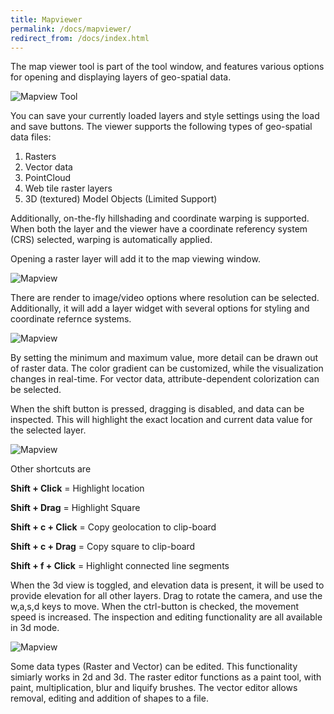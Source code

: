 ```yaml
---
title: Mapviewer
permalink: /docs/mapviewer/
redirect_from: /docs/index.html
---
```


The map viewer tool is part of the tool window, and features various options for opening and displaying layers of geo-spatial data.

![Mapview Tool](/LISEM/assets/img/explain_mapviewtool.png)

You can save your currently loaded layers and style settings using the load and save buttons. 
The viewer supports the following types of geo-spatial data files:

1. Rasters
2. Vector data
3. PointCloud
4. Web tile raster layers
5. 3D (textured) Model Objects (Limited Support)

Additionally, on-the-fly hillshading and coordinate warping is supported.
When both the layer and the viewer have a coordinate referency system (CRS) selected, 
warping is automatically applied.

Opening a raster layer will add it to the map viewing window.

![Mapview](/LISEM/assets/img/explain_mapviewer.png)

There are render to image/video options where resolution can be selected.
Additionally, it will add a layer widget with several options for styling and coordinate refernce systems.

![Mapview](/LISEM/assets/img/explain_mapviewtoolitem.png)

By setting the minimum and maximum value, more detail can be drawn out of raster data.
The color gradient can be customized, while the visualization changes in real-time.
For vector data, attribute-dependent colorization can be selected.

When the shift button is pressed, dragging is disabled, and data can be inspected. 
This will highlight the exact location and current data value for the selected layer.

![Mapview](/LISEM/assets/img/explain_inspect.png)

Other shortcuts are

**Shift + Click** = Highlight location

**Shift + Drag** = Highlight Square

**Shift + c + Click** = Copy geolocation to clip-board

**Shift + c + Drag** = Copy square to clip-board

**Shift + f + Click** = Highlight connected line segments


When the 3d view is toggled, and elevation data is present, it will be used to provide elevation for all other layers. 
Drag to rotate the camera, and use the w,a,s,d keys to move. When the ctrl-button is checked, 
the movement speed is increased. 
The inspection and editing functionality are all available in 3d mode.

![Mapview](/LISEM/assets/img/explain_mapview3d.png)

Some data types (Raster and Vector) can be edited. This functionality simiarly works in 2d and 3d.
The raster editor functions as a paint tool, with paint, multiplication, blur and liquify brushes.
The vector editor allows removal, editing and addition of shapes to a file.


